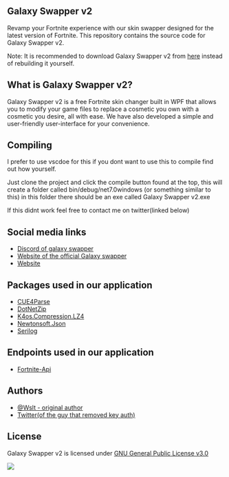 ## Galaxy Swapper v2

Revamp your Fortnite experience with our skin swapper designed for the latest version of Fortnite. This repository contains the source code for Galaxy Swapper v2.

Note: It is recommended to download Galaxy Swapper v2 from [here](https://galaxyswapperv2.com/Downloads/InGame.php) instead of rebuilding it yourself.

## What is Galaxy Swapper v2?

Galaxy Swapper v2 is a free Fortnite skin changer built in WPF that allows you to modify your game files to replace a cosmetic you own with a cosmetic you desire, all with ease. We have also developed a simple and user-friendly user-interface for your convenience.

## Compiling 
I prefer to use vscdoe for this if you dont want to use this to compile find out how yourself.

Just clone the project and click the compile button found at the top, this will create a folder called bin/debug/net7.0windows (or something similar to this) in this folder there should be an exe called Galaxy Swapper v2.exe

If this didnt work feel free to contact me on twitter(linked below)

## Social media links
* [Discord of galaxy swapper](https://galaxyswapperv2.com/Discord)
* [Website of the official Galaxy swapper](https://galaxyswapperv2.com)
* [Website](https://maxiwee.de)

## Packages used in our application

* [CUE4Parse](https://github.com/FabianFG/CUE4Parse)
* [DotNetZip](https://github.com/haf/DotNetZip.Semverd)
* [K4os.Compression.LZ4](https://github.com/MiloszKrajewski/K4os.Compression.LZ4)
* [Newtonsoft.Json](https://www.newtonsoft.com/json)
* [Serilog](https://serilog.net)

## Endpoints used in our application

* [Fortnite-Api](https://dash.fortnite-api.com)

## Authors

* [@Wslt - original author](https://github.com/CodeWslt)
* [Twitter(of the guy that removed key auth)](https://twitter.com/maxiweee69)

## License

Galaxy Swapper v2 is licensed under [GNU General Public License v3.0](https://github.com/GalaxySwapperOfficial/Galaxy-Swapper-v2/blob/main/LICENSE)

<a href="https://galaxyswapperv2.com/Guilded"><img src="https://cdn.discordapp.com/attachments/1122580592370921494/1129255436281983046/ServerBanner2.jpg"></a>
